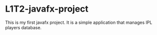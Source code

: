 # L1T2-javafx-project
This is my first javafx project. It is a simple application that manages IPL players database.
